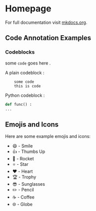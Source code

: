 # Homepage

For full documentation visit [mkdocs.org](https://www.mkdocs.org).

## Code Annotation Examples

### Codeblocks

some `code` goes here .

A plain codeblock :

```
    some code
    this is code
```

Python codeblock :

```py title="main_func.py" linenums="1" hl_lines="2"
def func() :
...

```

## Emojis and Icons

Here are some example emojis and icons:

- :smile: - Smile
- :thumbsup: - Thumbs Up
- :rocket: - Rocket
- :star: - Star
- :heart: - Heart
- :trophy: - Trophy
- :sunglasses: - Sunglasses
- :pencil2: - Pencil
- :coffee: - Coffee
- :globe_with_meridians: - Globe
